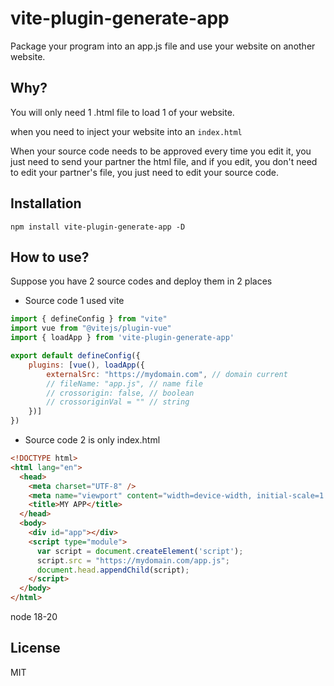 # vite-plugin-generate-app
Package your program into an app.js file and use your website on another website.


## Why?
You will only need 1 .html file to load 1 of your website.

when you need to inject your website into an `index.html`

When your source code needs to be approved every time you edit it, you just need to send your partner the html file, and if you edit, you don't need to edit your partner's file, you just need to edit your source code.


## Installation
```
npm install vite-plugin-generate-app -D
```

## How to use?
Suppose you have 2 source codes and deploy them in 2 places

- Source code 1 used vite
```js
import { defineConfig } from "vite"
import vue from "@vitejs/plugin-vue"
import { loadApp } from 'vite-plugin-generate-app'

export default defineConfig({
	plugins: [vue(), loadApp({
        externalSrc: "https://mydomain.com", // domain current
        // fileName: "app.js", // name file
        // crossorigin: false, // boolean
        // crossoriginVal = "" // string
    })]
})
```

- Source code 2 is only index.html
```html
<!DOCTYPE html>
<html lang="en">
  <head>
    <meta charset="UTF-8" />
    <meta name="viewport" content="width=device-width, initial-scale=1.0" />
    <title>MY APP</title>
  </head>
  <body>
    <div id="app"></div>
    <script type="module">
      var script = document.createElement('script');
      script.src = "https://mydomain.com/app.js";
      document.head.appendChild(script);
    </script>
  </body>
</html>
```
node 18-20

## License
MIT